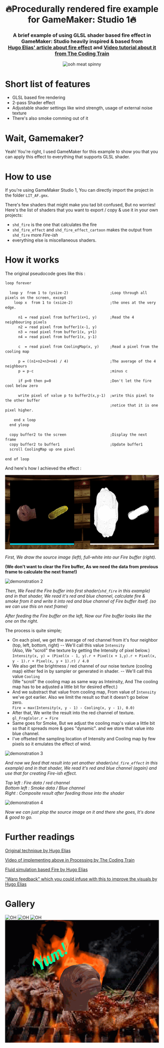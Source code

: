 # <center>:fire:**Procedurally rendered fire example for GameMaker: Studio 1**:fire:</center>
### <center>A brief example of using GLSL shader based fire effect in GameMaker: Studio heavily inspired & based from<br/>[**Hugo Elias'** article about fire effect](https://web.archive.org/web/20160418004150/http://freespace.virgin.net/hugo.elias/models/m_fire.htm) and [Video tutorial about it from **The Coding Train**](https://www.youtube.com/watch?v=X0kjv0MozuY)</center>
<!-- #### Using **Gamemaker Studio 1** as base engine and **GLSL ES** for rendering, calculating the effect. -->
<center>

![ooh meat spinny](imgs/DEMO_BANNER.gif "This meat has spun for eternity, Just let him go, My man D:")

</center>

Short list of features
====
- GLSL based fire rendering
- 2-pass Shader effect
- Adjustable shader settings like wind strength, usage of external noise texture
- There's also smoke comming out of it

Wait, Gamemaker?
====
Yeah! You're right, I used GameMaker for this example to show you that you can apply this effect to everything that supports GLSL shader.

How to use
====
If you're using GameMaker Studio 1, You can directly import the project in the folder `LIT_AF.gmx`.

There's few shaders that might make you tad bit confused, But no worries!<br>Here's the list of shaders that you want to export / copy & use it in your own projects:
- `shd_fire` is the one that calculates the fire
- `shd_fire_effect` and `shd_fire_effect_cartoon` makes the output from `shd_fire` more *Fire-ish* 
- everything else is miscellaneous shaders.

How it works
====
The original pseudocode goes like this :
```
loop forever

  loop y  from 1 to (ysize-2)                   ;Loop through all pixels on the screen, except
    loop x  from 1 to (xsize-2)                 ;the ones at the very edge.

      n1 = read pixel from buffer1(x+1, y)      ;Read the 4 neighbouring pixels
      n2 = read pixel from buffer1(x-1, y)
      n3 = read pixel from buffer1(x, y+1)
      n4 = read pixel from buffer1(x, y-1)

      c  = read pixel from CoolingMap(x, y)     ;Read a pixel from the cooling map

      p = ((n1+n2+n3+n4) / 4)                   ;The average of the 4 neighbours
      p = p-c                                   ;minus c

      if p<0 then p=0                           ;Don't let the fire cool below zero

      write pixel of value p to buffer2(x,y-1)  ;write this pixel to the other buffer
                                                ;notice that it is one pixel higher.

    end x loop
  end yloop

  copy buffer2 to the screen                    ;Display the next frame
  copy buffer2 to buffer1                       ;Update buffer1
  scroll CoolingMap up one pixel

end of loop
```

And here's how I achieved the effect :

![demonstration 1](imgs/DEMO_WORK1.gif)

*First, We draw the source image (left), full-white into our Fire buffer (right).*

**(We don't want to clear the Fire buffer, As we need the data from previous frame to calculate the next frame!)**

![demonstration 2](imgs/DEMO_WORK2.gif)

*Then, We Feed the Fire buffer into first shader(`shd_fire` in this example) and in that shader, We read it's red and blue channel, calculate fire & smoke from it and write it into red and blue channel of Fire buffer itself. (so we can use this on next frame)*

*After feeding the Fire buffer on the left, Now our Fire buffer looks like the one on the right.*

The process is quite simple;
- On each pixel, we get the average of red channel from it's four neighbor (top, left, bottom, right) -- We'll call this value `Intensity`<br>
(Also, We "scroll" the texture by getting the Intensity of pixel below.)<br>
`Intensity(x, y) = (Pixel(x - 1, y).r + Pixel(x + 1,y).r + Pixel(x, y - 1).r + Pixel(x, y + 1).r) / 4.0`
- We also get the brightness / red channel of our noise texture (cooling map) either fed in by sampler or generated in shader. -- We'll call this value `Cooling`<br>
(We "scroll" the cooling map as same way as Inteinsity, And The cooling map has to be adjusted a little bit for desired effect.)
- And we substract that value from cooling map, From value of `Intensity` we've got earlier. Also we limit the result so that it doesn't go below zero.<br>
`Fire = max(Intensity(x, y - 1) - Cooling(x, y - 1), 0.0)`
- After that, We write the result into the red channel of texture.<br>
`gl_FragColor.r = Fire`
- Same goes for Smoke, But we adjust the cooling map's value a little bit so that it spreads more & goes "dynamic". and we store that value into blue channel.
- I've offseted the sampling location of Intensity and Cooling map by few pixels so it emulates the effect of wind.

![demonstration 3](imgs/DEMO_WORK3.gif)

*And now we feed that result into yet another shader(`shd_fire_effect` in this example) and in that shader, We read it's red and blue channel (again) and use that for creating Fire-ish effect.*

*Top left : Fire data / red channel<br>Bottom left : Smoke data / Blue channel<br>Right : Composite result after feeding those into the shader*

![demonstration 4](imgs/DEMO_WORK4.gif)

*Now we can just plop the source image on it and there she goes, It's done & good to go.*

# Further readings
[Original technique by Hugo Elias](https://web.archive.org/web/20160418004150/http://freespace.virgin.net/hugo.elias/models/m_fire.htm)

[Video of implementing above in Processing by The Coding Train](https://www.youtube.com/watch?v=X0kjv0MozuY)

[Fluid simulation based Fire by Hugo Elias](https://web.archive.org/web/20160418004147/http://freespace.virgin.net/hugo.elias/models/m_ffire.htm)

["Warp feedback" which you could infuse with this to improve the visuals by Hugo Elias](https://web.archive.org/web/20160418004149/http://freespace.virgin.net/hugo.elias/graphics/x_warp.htm)

# Gallery
![OH](imgs/DEMO_HD.gif)
![OH](imgs/DEMO_PIXEL.gif)
![OH](imgs/AVOCADO.gif)
![OH](imgs/MEAT.gif)